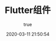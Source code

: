 ---
pageComponent:
  name: Catalogue
  data:
    path: 120302.Flutter组件
    imgUrl: /img/01.png
    description: k8S
title: Flutter组件
date: 2020-03-11 21:50:54
permalink: /flutter/wedget/
sidebar: false
article: false
comment: false
editLink: false
author:
  name: xiaoliuxuesheng
  link: https://github.com/xiaoliuxuesheng
---